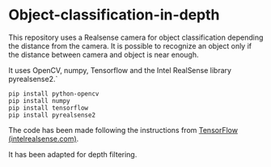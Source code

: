 # Object-classification-in-depth

This repository uses a Realsense camera for object classification depending the distance from the camera. It is possible to recognize an object only if the distance between camera and object is near enough.

It uses OpenCV, numpy, Tensorflow and the Intel RealSense library pyrealsense2.`

```
pip install python-opencv 
pip install numpy 
pip install tensorflow 
pip install pyrealsense2 
```

The code has been made following the instructions from [TensorFlow (intelrealsense.com)](https://dev.intelrealsense.com/docs/tensorflow-with-intel-realsense-cameras).

It has been adapted for depth filtering.
